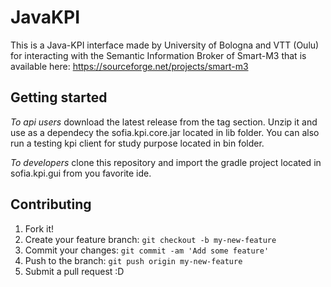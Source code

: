 # JavaKPI
This is a Java-KPI interface made by University of Bologna and VTT (Oulu) for interacting with the Semantic Information Broker of Smart-M3 that is available here: https://sourceforge.net/projects/smart-m3

## Getting started
*To api users* download the latest release from the tag section. Unzip it and use as a dependecy the sofia.kpi.core.jar located in lib folder. You can also run a testing kpi client for study purpose located in bin folder.

*To developers* clone this repository and import the gradle project located in sofia.kpi.gui from you favorite ide.

## Contributing
1. Fork it!
2. Create your feature branch: `git checkout -b my-new-feature`
3. Commit your changes: `git commit -am 'Add some feature'`
4. Push to the branch: `git push origin my-new-feature`
5. Submit a pull request :D

